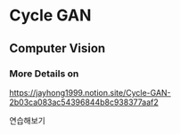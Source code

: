 # Cycle GAN

## Computer Vision

### More Details on
https://jayhong1999.notion.site/Cycle-GAN-2b03ca083ac54396844b8c938377aaf2

연습해보기